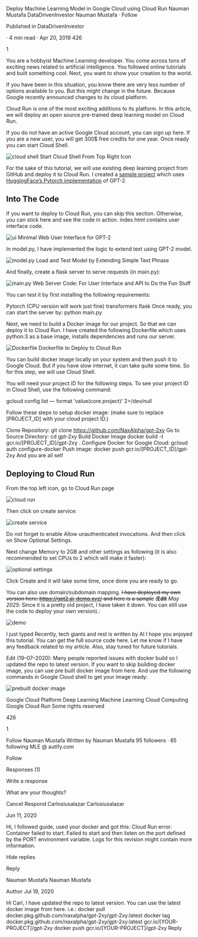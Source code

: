 Deploy Machine Learning Model in Google Cloud using Cloud Run
Nauman Mustafa
DataDrivenInvestor
Nauman Mustafa
·
Follow

Published in
DataDrivenInvestor

·
4 min read
·
Apr 20, 2019
426


1



You are a hobbyist Machine Learning developer. You come across tons of exciting news related to artificial intelligence. You followed online tutorials and built something cool. Next, you want to show your creation to the world.

If you have been in this situation, you know there are very less number of options available to you. But this might change in the future. Because Google recently announced changes to its cloud platform.


Cloud Run is one of the most exciting additions to its platform. In this article, we will deploy an open source pre-trained deep learning model on Cloud Run.

If you do not have an active Google Cloud account, you can sign up here. If you are a new user, you will get 300$ free credits for one year. Once ready you can start Cloud Shell.

![cloud shell](../../public/deploy-ml-on-cloud-run/img1.webp)
Start Cloud Shell From Top Right Icon

For the sake of this tutorial, we will use existing deep learning project from GitHub and deploy it to Cloud Run. I created a [sample project](https://github.com/NaxAlpha/gpt-2xy) which uses [HuggingFace’s Pytorch implementation](https://github.com/huggingface/transformers) of GPT-2.

## Into The Code

If you want to deploy to Cloud Run, you can skip this section. Otherwise, you can stick here and see the code in action. index.html contains user interface code.

![ui](../../public/deploy-ml-on-cloud-run/img2.webp)
Minimal Web User Interface for GPT-2

In model.py, I have implemented the logic to extend text using GPT-2 model.

![model.py](../../public/deploy-ml-on-cloud-run/img3.webp)
Load and Test Model by Extending Simple Text Phrase

And finally, create a flask server to serve requests (in main.py):

![main.py](../../public/deploy-ml-on-cloud-run/img4.webp)
Web Server Code: For User Interface and API to Do the Fun Stuff

You can test it by first installing the following requirements:

Pytorch (CPU version will work just fine)
transformers
flask
Once ready, you can start the server by: python main.py

Next, we need to build a Docker image for our project. So that we can deploy it to Cloud Run. I have created the following Dockerfile which uses python:3 as a base image, installs dependencies and runs our server.

![Dockerfile](../../public/deploy-ml-on-cloud-run/img5.webp)
Dockerfile to Deploy to Cloud Run

You can build docker image locally on your system and then push it to Google Cloud. But if you have slow internet, it can take quite some time. So for this step, we will use Cloud Shell.

You will need your project ID for the following steps. To see your project ID in Cloud Shell, use the following command:

gcloud config list — format ‘value(core.project)’ 2>/dev/null

Follow these steps to setup docker image: (make sure to replace [PROJECT_ID] with your cloud project ID.)

Clone Repository: git clone https://github.com/NaxAlpha/gpt-2xy
Go to Source Directory: cd gpt-2xy
Build Docker Image docker build -t gcr.io/[PROJECT_ID]/gpt-2xy .
Configure Docker for Google Cloud: gcloud auth configure-docker
Push image: docker push gcr.io/[PROJECT_ID]/gpt-2xy
And you are all set!

## Deploying to Cloud Run

From the top left icon, go to Cloud Run page

![cloud run](../../public/deploy-ml-on-cloud-run/img6.webp)

Then click on create service:

![create service](../../public/deploy-ml-on-cloud-run/img7.webp)

Do not forget to enable Allow unauthenticated invocations. And then click on Show Optional Settings.

Next change Memory to 2GB and other settings as following (it is also recommended to set CPUs to 2 which will make it faster):

![optional settings](../../public/deploy-ml-on-cloud-run/img8.webp)

Click Create and it will take some time, once done you are ready to go.

You can also use domain/subdomain mapping. ~~I have deployed my own version here: https://gpt2.ai-demo.xyz/ and here is a sample~~ (**Edit** *May 2025*: Since it is a pretty old project, I have taken it down. You can still use the code to deploy your own version).:

![demo](../../public/deploy-ml-on-cloud-run/img9.webp)


I just typed Recently, tech giants and rest is written by AI
I hope you enjoyed this tutorial. You can get the full source code here. Let me know if I have any feedback related to my article. Also, stay tuned for future tutorials.

Edit (19–07–2020): Many people reported issues with docker build so I updated the repo to latest version. If you want to skip building docker image, you can use pre built docker image from here. And use the following commands in Google Cloud shell to get your image 
ready:

![prebuilt docker image](../../public/deploy-ml-on-cloud-run/img10.webp)

Google Cloud Platform
Deep Learning
Machine Learning
Cloud Computing
Google Cloud Run
Some rights reserved


426


1


Follow
Nauman Mustafa
Written by Nauman Mustafa
95 followers
·
85 following
MLE @ autify.com

Follow

Responses (1)

Write a response

What are your thoughts?

Cancel
Respond
Carlosiusalazar
Carlosiusalazar

Jun 11, 2020


Hi, I followed guide, used your docker and got this: Cloud Run error: Container failed to start. Failed to start and then listen on the port defined by the PORT environment variable. Logs for this revision might contain more information.

Hide replies

Reply

Nauman Mustafa
Nauman Mustafa

Author
Jul 19, 2020


Hi Carl, I have updated the repo to latest version. You can use the latest docker image from here. i.e.:
docker pull docker.pkg.github.com/naxalpha/gpt-2xy/gpt-2xy:latest
docker tag docker.pkg.github.com/naxalpha/gpt-2xy/gpt-2xy:latest gcr.io/[YOUR-PROJECT]/gpt-2xy
docker push gcr.io/[YOUR-PROJECT]/gpt-2xy
Reply

